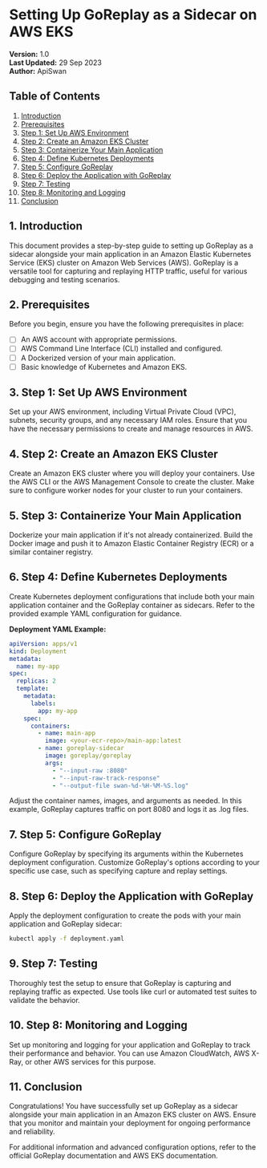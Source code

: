 # Setting Up GoReplay as a Sidecar on AWS EKS

**Version:** 1.0  
**Last Updated:** 29 Sep 2023  
**Author:** ApiSwan

## Table of Contents

1. [Introduction](#introduction)
2. [Prerequisites](#prerequisites)
3. [Step 1: Set Up AWS Environment](#step-1-set-up-aws-environment)
4. [Step 2: Create an Amazon EKS Cluster](#step-2-create-an-amazon-eks-cluster)
5. [Step 3: Containerize Your Main Application](#step-3-containerize-your-main-application)
6. [Step 4: Define Kubernetes Deployments](#step-4-define-kubernetes-deployments)
7. [Step 5: Configure GoReplay](#step-5-configure-goreplay)
8. [Step 6: Deploy the Application with GoReplay](#step-6-deploy-the-application-with-goreplay)
9. [Step 7: Testing](#step-7-testing)
10. [Step 8: Monitoring and Logging](#step-8-monitoring-and-logging)
11. [Conclusion](#conclusion)

## 1. Introduction

This document provides a step-by-step guide to setting up GoReplay as a sidecar alongside your main application in an Amazon Elastic Kubernetes Service (EKS) cluster on Amazon Web Services (AWS). GoReplay is a versatile tool for capturing and replaying HTTP traffic, useful for various debugging and testing scenarios.

## 2. Prerequisites

Before you begin, ensure you have the following prerequisites in place:

- [ ] An AWS account with appropriate permissions.
- [ ] AWS Command Line Interface (CLI) installed and configured.
- [ ] A Dockerized version of your main application.
- [ ] Basic knowledge of Kubernetes and Amazon EKS.

## 3. Step 1: Set Up AWS Environment

Set up your AWS environment, including Virtual Private Cloud (VPC), subnets, security groups, and any necessary IAM roles. Ensure that you have the necessary permissions to create and manage resources in AWS.

## 4. Step 2: Create an Amazon EKS Cluster

Create an Amazon EKS cluster where you will deploy your containers. Use the AWS CLI or the AWS Management Console to create the cluster. Make sure to configure worker nodes for your cluster to run your containers.

## 5. Step 3: Containerize Your Main Application

Dockerize your main application if it's not already containerized. Build the Docker image and push it to Amazon Elastic Container Registry (ECR) or a similar container registry.

## 6. Step 4: Define Kubernetes Deployments

Create Kubernetes deployment configurations that include both your main application container and the GoReplay container as sidecars. Refer to the provided example YAML configuration for guidance.

**Deployment YAML Example:**

```yaml
apiVersion: apps/v1
kind: Deployment
metadata:
  name: my-app
spec:
  replicas: 2
  template:
    metadata:
      labels:
        app: my-app
    spec:
      containers:
        - name: main-app
          image: <your-ecr-repo>/main-app:latest
        - name: goreplay-sidecar
          image: goreplay/goreplay
          args:
            - "--input-raw :8080"
            - "--input-raw-track-response"
            - "--output-file swan-%d-%H-%M-%S.log"
```

Adjust the container names, images, and arguments as needed. In this example, GoReplay captures traffic on port 8080 and logs it as .log files.

## 7. Step 5: Configure GoReplay

Configure GoReplay by specifying its arguments within the Kubernetes deployment configuration. Customize GoReplay's options according to your specific use case, such as specifying capture and replay settings.

## 8. Step 6: Deploy the Application with GoReplay

Apply the deployment configuration to create the pods with your main application and GoReplay sidecar:

```bash
kubectl apply -f deployment.yaml
```

## 9. Step 7: Testing

Thoroughly test the setup to ensure that GoReplay is capturing and replaying traffic as expected. Use tools like curl or automated test suites to validate the behavior.

## 10. Step 8: Monitoring and Logging

Set up monitoring and logging for your application and GoReplay to track their performance and behavior. You can use Amazon CloudWatch, AWS X-Ray, or other AWS services for this purpose.

## 11. Conclusion

Congratulations! You have successfully set up GoReplay as a sidecar alongside your main application in an Amazon EKS cluster on AWS. Ensure that you monitor and maintain your deployment for ongoing performance and reliability.

For additional information and advanced configuration options, refer to the official GoReplay documentation and AWS EKS documentation.
